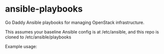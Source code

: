 ansible-playbooks
=================

Go Daddy Ansible playbooks for managing OpenStack infrastructure.

This assumes your baseline Ansible config is at /etc/ansible, and this repo is cloned
to /etc/ansible/playbooks

Example usage:


